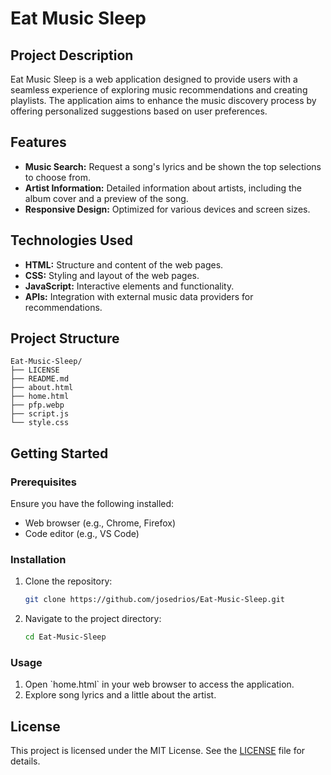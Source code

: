 
# Eat Music Sleep

## Project Description

Eat Music Sleep is a web application designed to provide users with a seamless experience of exploring music recommendations and creating playlists. The application aims to enhance the music discovery process by offering personalized suggestions based on user preferences.

## Features

- **Music Search:** Request a song's lyrics and be shown the top selections to choose from.
- **Artist Information:** Detailed information about artists, including the album cover and a preview of the song.
- **Responsive Design:** Optimized for various devices and screen sizes.

## Technologies Used

- **HTML:** Structure and content of the web pages.
- **CSS:** Styling and layout of the web pages.
- **JavaScript:** Interactive elements and functionality.
- **APIs:** Integration with external music data providers for recommendations.

## Project Structure

```
Eat-Music-Sleep/
├── LICENSE
├── README.md
├── about.html
├── home.html
├── pfp.webp
├── script.js
└── style.css
```

## Getting Started

### Prerequisites

Ensure you have the following installed:

- Web browser (e.g., Chrome, Firefox)
- Code editor (e.g., VS Code)

### Installation

1. Clone the repository:
   ```bash
   git clone https://github.com/josedrios/Eat-Music-Sleep.git
   ```

2. Navigate to the project directory:
   ```bash
   cd Eat-Music-Sleep
   ```


### Usage

1. Open \`home.html\` in your web browser to access the application.
2. Explore song lyrics and a little about the artist.

## License

This project is licensed under the MIT License. See the [LICENSE](LICENSE) file for details.
